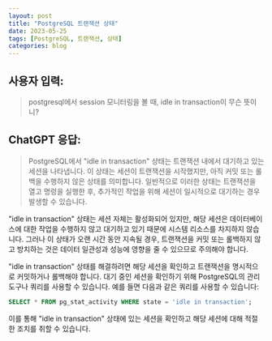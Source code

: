 ```yaml
---
layout: post
title: "PostgreSQL 트랜잭션 상태"
date: 2023-05-25
tags: [PostgreSQL, 트랜잭션, 상태]
categories: blog
---
```


## 사용자 입력:
> postgresql에서 session 모니터링을 볼 때, idle in transaction이 무슨 뜻이니?

## ChatGPT 응답:
> PostgreSQL에서 "idle in transaction" 상태는 트랜잭션 내에서 대기하고 있는 세션을 나타냅니다. 이 상태는 세션이 트랜잭션을 시작했지만, 아직 커밋 또는 롤백을 수행하지 않은 상태를 의미합니다. 일반적으로 이러한 상태는 트랜잭션을 열고 명령을 실행한 후, 추가적인 작업을 위해 세션이 일시적으로 대기하는 경우 발생할 수 있습니다.

"idle in transaction" 상태는 세션 자체는 활성화되어 있지만, 해당 세션은 데이터베이스에 대한 작업을 수행하지 않고 대기하고 있기 때문에 시스템 리소스를 차지하지 않습니다. 그러나 이 상태가 오랜 시간 동안 지속될 경우, 트랜잭션을 커밋 또는 롤백하지 않고 방치하는 것은 데이터 일관성과 성능에 영향을 줄 수 있으므로 주의해야 합니다.

"idle in transaction" 상태를 해결하려면 해당 세션을 확인하고 트랜잭션을 명시적으로 커밋하거나 롤백해야 합니다. 대기 중인 세션을 확인하기 위해 PostgreSQL의 관리 도구나 쿼리를 사용할 수 있습니다. 예를 들면 다음과 같은 쿼리를 사용할 수 있습니다:

```sql
SELECT * FROM pg_stat_activity WHERE state = 'idle in transaction';
```

이를 통해 "idle in transaction" 상태에 있는 세션을 확인하고 해당 세션에 대해 적절한 조치를 취할 수 있습니다.


